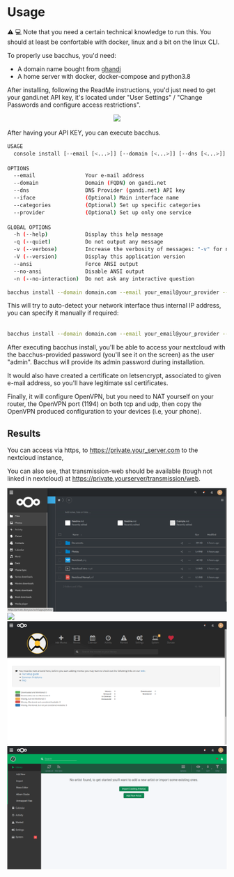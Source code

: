 # Usage

:warning: :computer: Note that you need a certain technical knowledge to run this.
You should at least be confortable with docker, linux and a bit on the linux CLI.

To properly use bacchus, you'd need:

- A domain name bought from [ghandi][1]
- A home server with docker, docker-compose and python3.8

After installing, following the ReadMe instructions, you'd just need to get
your gandi.net API key, it's located under "User Settings" / "Change Passwords
and configure access restrictions". 

<span style="display:block;text-align:center">![](https://raw.githubusercontent.com/XayOn/bacchus/develop/docs/gandi.png)</span>

After having your API KEY, you can execute bacchus.

```bash
USAGE
  console install [--email [<...>]] [--domain [<...>]] [--dns [<...>]] [--iface [<...>]] [--categories [<...>]] [--provider [<...>]]

OPTIONS
  --email                Your e-mail address
  --domain               Domain (FQDN) on gandi.net
  --dns                  DNS Provider (gandi.net) API key
  --iface                (Optional) Main interface name
  --categories           (Optional) Set up specific categories
  --provider             (Optional) Set up only one service

GLOBAL OPTIONS
  -h (--help)            Display this help message
  -q (--quiet)           Do not output any message
  -v (--verbose)         Increase the verbosity of messages: "-v" for normal output, "-vv" for more verbose output and "-vvv" for debug
  -V (--version)         Display this application version
  --ansi                 Force ANSI output
  --no-ansi              Disable ANSI output
  -n (--no-interaction)  Do not ask any interactive question
```


```bash
bacchus install --domain domain.com --email your_email@your_provider --dns=gandi_api_key 
```

This will try to auto-detect your network interface thus internal IP address, you can specify it manually if required:

```bash

bacchus install --domain domain.com --email your_email@your_provider --dns=gandi_api_key --iface ens3
```

After executing bacchus install, you'll be able to access your nextcloud with
the bacchus-provided password (you'll see it on the screen) as the user
"admin". Bacchus will provide its admin password during installation.

It would also have created a certificate on letsencrypt, associated to given
e-mail address, so you'll have legitimate ssl certificates.

Finally, it will configure OpenVPN, but you need to NAT yourself on your
router, the OpenVPN port (1194) on both tcp and udp, then copy the OpenVPN
produced configuration to your devices (i.e, your phone).

## Results
You can access via https, to https://private.your_server.com to the nextcloud
instance, 

You can also see, that transmission-web should be available (tough not linked
in nextcloud) at https://private.yourserver/transmission/web. 

![](https://raw.githubusercontent.com/XayOn/bacchus/develop/docs/main.png)
![](https://raw.githubusercontent.com/XayOn/bacchus/develop/docs/jeyllyfin.png)
![](https://raw.githubusercontent.com/XayOn/bacchus/develop/docs/radar.png)
![](https://raw.githubusercontent.com/XayOn/bacchus/develop/docs/music.png)

[1]: https://ghandi.net
